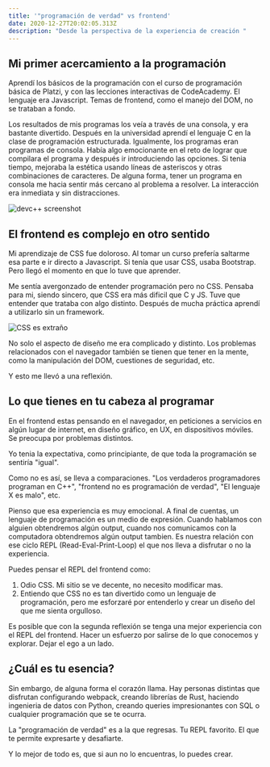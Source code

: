 ```yaml
---
title: '"programación de verdad" vs frontend'
date: 2020-12-27T20:02:05.313Z
description: "Desde la perspectiva de la experiencia de creación "
---
```

## Mi primer acercamiento a la programación

Aprendí los básicos de la programación con el curso de programación básica de Platzi, y con las lecciones interactivas de CodeAcademy. El lenguaje era Javascript. Temas de frontend, como el manejo del DOM, no se trataban a fondo. 

Los resultados de mis programas los veía a través de una consola, y era bastante divertido. Después en la universidad aprendí el lenguaje C en la clase de programación estructurada. Igualmente, los programas eran programas de consola. Había algo emocionante en el reto de lograr que compilara el programa y después ir introduciendo las opciones. Si tenia tiempo, mejoraba la estética usando líneas de asteriscos y otras combinaciones de caracteres. De alguna forma, tener un programa en consola me hacia sentir más cercano al problema a resolver. La interacción era inmediata y sin distracciones. 

![devc++ screenshot](/img/devc.png "dev c++")

## El frontend es complejo en otro sentido

Mi aprendizaje de CSS fue doloroso. Al tomar un curso prefería saltarme esa parte e ir directo a Javascript. Si tenía que usar CSS, usaba Bootstrap. Pero llegó el momento en que lo tuve que aprender. 

Me sentía avergonzado de entender programación pero no CSS. Pensaba para mi, siendo sincero, que CSS era más dificil que C y JS. Tuve que entender que trataba con algo distinto. Después de mucha práctica aprendí a utilizarlo sin un framework. 

![CSS es extraño](/img/cssstrange.png "CSS es extraño")

No solo el aspecto de diseño me era complicado y distinto. Los problemas relacionados con el navegador también se tienen que tener en la mente, como la manipulación del DOM, cuestiones de seguridad, etc. 

Y esto me llevó a una reflexión. 

## Lo que tienes en tu cabeza al programar

En el frontend estas pensando en el navegador, en peticiones a servicios en algún lugar de internet, en diseño gráfico, en UX, en dispositivos móviles. Se preocupa por problemas distintos. 

Yo tenia la expectativa, como principiante, de que toda la programación se sentiría "igual". 

Como no es así, se lleva a comparaciones. "Los verdaderos programadores programan en C++", "frontend no es programación de verdad", "El lenguaje X es malo", etc. 

Pienso que esa experiencia es muy emocional. A final de cuentas, un lenguaje de programación es un medio de expresión. Cuando hablamos con alguien obtendremos algún output, cuando nos comunicamos con la computadora obtendremos algún output tambien. Es nuestra relación con ese ciclo REPL (Read-Eval-Print-Loop) el que nos lleva a disfrutar o no la experiencia. 

Puedes pensar el REPL del frontend como:

1. Odio CSS. Mi sitio se ve decente, no necesito modificar mas.
2. Entiendo que CSS no es tan divertido como un lenguaje de programación, pero me esforzaré por entenderlo y crear un diseño del que me sienta orgulloso. 

Es posible que con la segunda reflexión se tenga una mejor experiencia con el REPL del frontend. Hacer un esfuerzo por salirse de lo que conocemos y explorar. Dejar el ego a un lado. 

## ¿Cuál es tu esencia?

Sin embargo, de alguna forma el corazón llama. Hay personas distintas que disfrutan configurando webpack, creando librerías de Rust, haciendo ingenieria de datos con Python, creando queries impresionantes con SQL o cualquier programación que se te ocurra. 

La "programación de verdad" es a la que regresas. Tu REPL favorito. El que te permite expresarte y desafiarte. 

Y lo mejor de todo es, que si aun no lo encuentras, lo puedes crear.